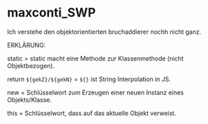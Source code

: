# maxconti_SWP

Ich verstehe den objektorientierten bruchaddierer nochh nicht ganz.

ERKLÄRUNG:

static = static macht eine Methode zur Klassenmethode (nicht Objektbezogen).

return `${gekZ}/${gekN}` = `${}` ist String Interpolation in JS.

 new = Schlüsselwort zum Erzeugen einer neuen Instanz eines Objekts/Klasse.

 this =  Schlüsselwort, dass auf das aktuelle Objekt verweist.
